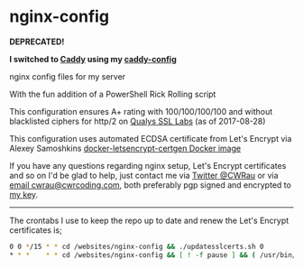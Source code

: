 # nginx-config

**DEPRECATED!**

**I switched to [Caddy](https://caddyserver.com) using my [caddy-config](https://github.com/cwrau/caddy-config)**

nginx config files for my server

With the fun addition of a PowerShell Rick Rolling script

This configuration ensures A+ rating with 100/100/100/100 and without blacklisted ciphers for http/2 on [Qualys SSL Labs](https://www.ssllabs.com/ssltest/analyze.html?d=cwrcoding.com) (as of 2017-08-28)

This configuration uses automated ECDSA certificate from Let's Encrypt via Alexey Samoshkins [docker-letsencrypt-certgen Docker image](https://hub.docker.com/r/asamoshkin/letsencrypt-certgen)

If you have any questions regarding nginx setup, Let's Encrypt certificates and so on I'd be glad to help, just contact me via [Twitter @CWRau](https://twitter.com/CWRau) or via [email cwrau@cwrcoding.com](mailto:cwrau@cwrcoding.com), both preferably pgp signed and encrypted to [my key](https://keybase.io/cwrau).
___

The crontabs I use to keep the repo up to date and renew the Let's Encrypt certificates is;

```bash
0 0 */15 * * cd /websites/nginx-config && ./updatesslcerts.sh 0
* * *    * * cd /websites/nginx-config && [ ! -f pause ] && ( /usr/bin/git fetch --all && bash needs_pull.sh && ( git clean -fd && git reset origin/master --hard && docker-compose exec -T nginx nginx -s reload ) )
```
